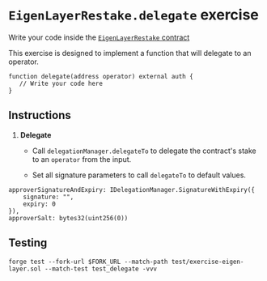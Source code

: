 # `EigenLayerRestake.delegate` exercise

Write your code inside the [`EigenLayerRestake` contract](../src/exercises/EigenLayerRestake.sol)

This exercise is designed to implement a function that will delegate to an operator.

```solidity
function delegate(address operator) external auth {
   // Write your code here
}
```

## Instructions

1. **Delegate**

   - Call `delegationManager.delegateTo` to delegate the contract's stake to an `operator` from the input.

   - Set all signature parameters to call `delegateTo` to default values.

```solidity
approverSignatureAndExpiry: IDelegationManager.SignatureWithExpiry({
    signature: "",
    expiry: 0
}),
approverSalt: bytes32(uint256(0))
```

## Testing

```shell
forge test --fork-url $FORK_URL --match-path test/exercise-eigen-layer.sol --match-test test_delegate -vvv
```
